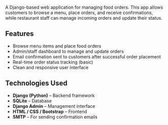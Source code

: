 A Django-based web application for managing food orders. This app allows customers to browse a menu, place orders, and receive confirmations, while restaurant staff can manage incoming orders and update their status.

##  Features

- Browse menu items and place food orders
- Admin/staff dashboard to manage and update orders
- Email confirmation sent to customers after successful order placement
- Real-time order status tracking (basic)
- Clean and responsive user interface

##  Technologies Used

- **Django (Python)** – Backend framework
- **SQLite** – Database
- **Django Admin** – Management interface
- **HTML / CSS / Bootstrap** – Frontend
- **SMTP** – For sending confirmation emails
